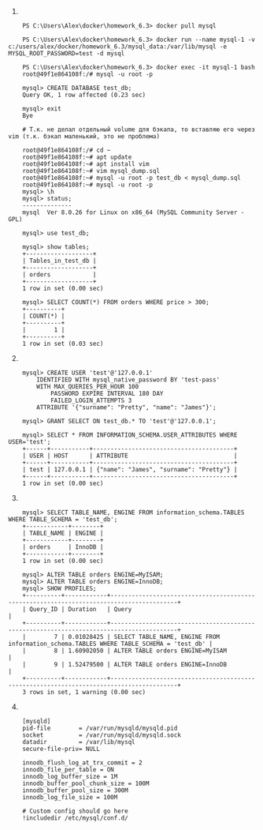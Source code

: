 1.

        PS C:\Users\Alex\docker\homework_6.3> docker pull mysql
        
        PS C:\Users\Alex\docker\homework_6.3> docker run --name mysql-1 -v c:/users/alex/docker/homework_6.3/mysql_data:/var/lib/mysql -e MYSQL_ROOT_PASSWORD=test -d mysql
        
        PS C:\Users\Alex\docker\homework_6.3> docker exec -it mysql-1 bash
        root@49f1e864108f:/# mysql -u root -p
        
        mysql> CREATE DATABASE test_db;
        Query OK, 1 row affected (0.23 sec)
        
        mysql> exit
        Bye
        
        # Т.к. не делал отдельный volume для бэкапа, то вставляю его через vim (т.к. бэкап маленький, это не проблема)
        
        root@49f1e864108f:/# cd ~
        root@49f1e864108f:~# apt update
        root@49f1e864108f:~# apt install vim
        root@49f1e864108f:~# vim mysql_dump.sql
        root@49f1e864108f:~# mysql -u root -p test_db < mysql_dump.sql
        root@49f1e864108f:~# mysql -u root -p
        mysql> \h
        mysql> status;
        --------------
        mysql  Ver 8.0.26 for Linux on x86_64 (MySQL Community Server - GPL)
        
        mysql> use test_db;
        
        mysql> show tables;
        +-------------------+
        | Tables_in_test_db |
        +-------------------+
        | orders            |
        +-------------------+
        1 row in set (0.00 sec)
        
        mysql> SELECT COUNT(*) FROM orders WHERE price > 300;
        +----------+
        | COUNT(*) |
        +----------+
        |        1 |
        +----------+
        1 row in set (0.03 sec)

2.

        mysql> CREATE USER 'test'@'127.0.0.1'
            IDENTIFIED WITH mysql_native_password BY 'test-pass'
            WITH MAX_QUERIES_PER_HOUR 100
                PASSWORD EXPIRE INTERVAL 180 DAY
                FAILED_LOGIN_ATTEMPTS 3
            ATTRIBUTE '{"surname": "Pretty", "name": "James"}';
            
        mysql> GRANT SELECT ON test_db.* TO 'test'@'127.0.0.1';
        
        mysql> SELECT * FROM INFORMATION_SCHEMA.USER_ATTRIBUTES WHERE USER='test';
        +------+-----------+----------------------------------------+
        | USER | HOST      | ATTRIBUTE                              |
        +------+-----------+----------------------------------------+
        | test | 127.0.0.1 | {"name": "James", "surname": "Pretty"} |
        +------+-----------+----------------------------------------+
        1 row in set (0.00 sec)

3.

        mysql> SELECT TABLE_NAME, ENGINE FROM information_schema.TABLES WHERE TABLE_SCHEMA = 'test_db';
        +------------+--------+
        | TABLE_NAME | ENGINE |
        +------------+--------+
        | orders     | InnoDB |
        +------------+--------+
        1 row in set (0.00 sec)
        
        mysql> ALTER TABLE orders ENGINE=MyISAM;
        mysql> ALTER TABLE orders ENGINE=InnoDB;
        mysql> SHOW PROFILES;
        +----------+------------+-----------------------------------------------------------------------------------------+
        | Query_ID | Duration   | Query                                                                                   |
        +----------+------------+-----------------------------------------------------------------------------------------+
        |        7 | 0.01028425 | SELECT TABLE_NAME, ENGINE FROM information_schema.TABLES WHERE TABLE_SCHEMA = 'test_db' |
        |        8 | 1.60902050 | ALTER TABLE orders ENGINE=MyISAM                                                        |
        |        9 | 1.52479500 | ALTER TABLE orders ENGINE=InnoDB                                                        |
        +----------+------------+-----------------------------------------------------------------------------------------+
        3 rows in set, 1 warning (0.00 sec)

4.

        [mysqld]
        pid-file        = /var/run/mysqld/mysqld.pid
        socket          = /var/run/mysqld/mysqld.sock
        datadir         = /var/lib/mysql
        secure-file-priv= NULL

        innodb_flush_log_at_trx_commit = 2
        innodb_file_per_table = ON
        innodb_log_buffer_size = 1M
        innodb_buffer_pool_chunk_size = 100M
        innodb_buffer_pool_size = 300M
        innodb_log_file_size = 100M

        # Custom config should go here
        !includedir /etc/mysql/conf.d/
